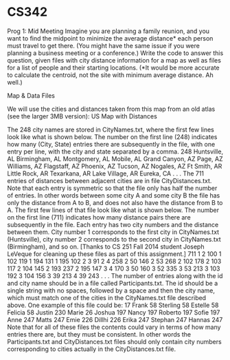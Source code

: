 # CS342

Prog 1: Mid Meeting
Imagine you are planning a family reunion, and you want to find the midpoint to minimize the average distance* each person must travel to get there.  (You might have the same issue if you were planning a business meeting or a conference.)  Write the code to answer this question, given files with city distance information for a map as well as files for a list of people and their starting locations.
(*It would be more accurate to calculate the centroid, not the site with minimum average distance. Ah well.)


Map & Data Files

We will use the cities and distances taken from this map from an old atlas (see the larger 3MB version):
US Map with Distances

The 248 city names are stored in CityNames.txt, where the first few lines look like what is shown below.  The number on the first line (248) indicates how many (City, State) entries there are subsequently in the file, with one entry per line, with the city and state separated by a comma. 
248
Huntsville, AL
Birmingham, AL
Montgomery, AL
Mobile, AL
Grand Canyon, AZ
Page, AZ
Williams, AZ
Flagstaff, AZ
Phoenix, AZ
Tucson, AZ
Nogales, AZ
Ft Smith, AR
Little Rock, AR
Texarkana, AR
Lake Village, AR
Eureka, CA
. . .
The 711 entries of distances between adjacent cities are in file CityDistances.txt. Note that each entry is symmetric so that the file only has half the number of entries.  In other words between some city A and some city B the file has only the distance from A to B, and does not also have the distance from B to A.    The first few lines of that file look like what is shown below.  The number on the first line (711) indicates how many distance pairs there are subsequently in the file.  Each entry has two city numbers and the distance between them.  City number 1 corresponds to the first city in CityNames.txt (Huntsville), city number 2 corresponds to the second city in CityNames.txt (Birmingham), and so on.
[Thanks to CS 251 Fall 2014 student Joseph LeVeque for cleaning up these files as part of this assignment.]
711
1 2 100
1 102 119
1 194 131
1 195 102
2 3 91
2 4 258
2 50 146
2 53 268
2 102 178
2 103 117
2 104 145
2 193 237
2 195 147
3 4 170
3 50 160
3 52 335
3 53 213
3 103 192
3 104 156
3 39 213
4 39 243
. . .
The number of entries along with the id and city name should be in a file called Participants.txt.  The id should be a single string with no spaces, followed by a space and then the city name, which must match one of the cities in the CityNames.txt file described above.  One example of this file could be: 
17
Frank 58
Sterling 58
Estelle 58
Felicia 58
Justin 230
Marie 26
Joshua 197
Nancy 197
Roberto 197
Sofie 197
Anne 247
Matts 247
Emie 226
Dillhi 226
Erika 247
Stephan 247
Hannas 247
Note that for all of these files the contents could vary in terms of how many entries there are, but they must be consistent.  In other words the Participants.txt and CityDistances.txt files should only contain city numbers corresponding to cities actually in the CityDistances.txt file.
